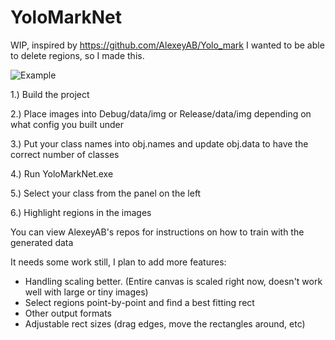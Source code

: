 # YoloMarkNet

WIP, inspired by https://github.com/AlexeyAB/Yolo_mark
I wanted to be able to delete regions, so I made this.

![Example](https://i.imgur.com/fpNW1TQ.jpg)

1.) Build the project

2.) Place images into Debug/data/img or Release/data/img depending on what config you built under

3.) Put your class names into obj.names and update obj.data to have the correct number of classes

4.) Run YoloMarkNet.exe

5.) Select your class from the panel on the left

6.) Highlight regions in the images

You can view AlexeyAB's repos for instructions on how to train with the generated data

It needs some work still, I plan to add more features:
* Handling scaling better.  (Entire canvas is scaled right now, doesn't work well with large or tiny images)
* Select regions point-by-point and find a best fitting rect
* Other output formats
* Adjustable rect sizes (drag edges, move the rectangles around, etc)
